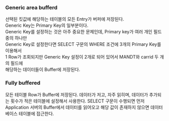 ### Generic area bufferd
선택된 킷값에 해당하는 테이블의 모든 Entry가 버퍼에 저장된다. <br>
Generic Key는 Primary Key의 일부분이다. <br>
Generic Key를 설정하는 것은 아주 중요한 문제인데, Primary key가 여러 개인 필드 중의 하나만 <br>
Generic Key로 설정한다면 SELECT 구문의 WHERE 조건에 3개의 Primary Key를 이용해서 <br>
1 Row가 조회되지만 Generic Key 설정이 2개로 되어 있어서 MANDT와 carrid 두 개의 필드에 <br>
해당하는 데이터들이 Buffer에 저장된다.

### Fully buffered
모든 테이블 Row가 Buffer에 저장된다. 데이터가 저고, 자주 읽히며, 데이터가 추가되는 횟수가 적은 테이블에 설정해서 사용한다. SELECT 구문이 수행되면 먼저 Application 서버의 Buffer에서 데이터를 읽어오고 해당 값이 존재하지 않으면 데이터베이스 테이블에 접근한다.
